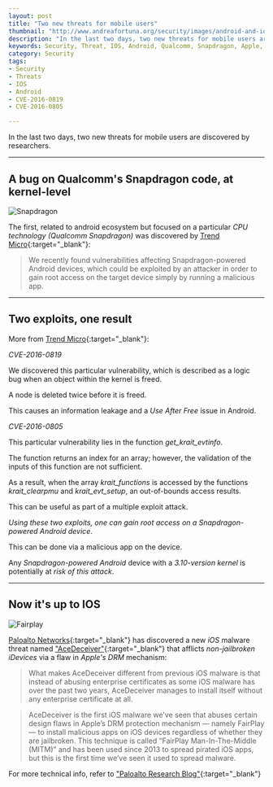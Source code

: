 ```yaml
---
layout: post
title: "Two new threats for mobile users"
thumbnail: "http://www.andreafortuna.org/security/images/android-and-ios.jpg"
description: "In the last two days, two new threats for mobile users are discovered by researchers."
keywords: Security, Threat, IOS, Android, Qualcomm, Snapdragon, Apple, FairPlay, CVE-2016-0819,CVE-2016-0805, PaloAltoNetworks, TrendMicro
category: Security
tags: 
- Security
- Threats
- IOS
- Android
- CVE-2016-0819
- CVE-2016-0805

---
```

In the last two days, two new threats for mobile users are discovered by researchers.

<hr/>

A  bug on Qualcomm's Snapdragon code, at kernel-level
--

![Snapdragon](https://4.bp.blogspot.com/-yGivCivoXGE/Vul1_9MvkzI/AAAAAAAAnOA/IXEajWpKh9kxwEeCJqJzvb0z_o2T4DU2g/s1600/root-android-exploit.png)

The first, related to android ecosystem but focused on a particular *CPU technology (Qualcomm Snapdragon)* was discovered by [Trend Micro](https://blog.trendmicro.com/trendlabs-security-intelligence/android-vulnerabilities-allow-easy-root-access/){:target="_blank"}:

>We recently found vulnerabilities affecting Snapdragon-powered Android devices, which could be exploited by an attacker in order to gain root access on the target device simply by running a malicious app.

<hr/>

Two exploits, one result
--

More from [Trend Micro](https://blog.trendmicro.com/trendlabs-security-intelligence/android-vulnerabilities-allow-easy-root-access/){:target="_blank"}:

*CVE-2016-0819*

We discovered this particular vulnerability, which is described as a logic bug when an object within the kernel is freed. 

A node is deleted twice before it is freed. 

This causes an information leakage and a *Use After Free* issue in Android. 


*CVE-2016-0805*

This particular vulnerability lies in the function *get_krait_evtinfo*. 

The function returns an index for an array; however, the validation of the inputs of this function are not sufficient. 

As a result, when the array *krait_functions* is accessed by the functions *krait_clearpmu* and *krait_evt_setup*, an out-of-bounds access results. 

This can be useful as part of a multiple exploit attack.


*Using these two exploits, one can gain root access on a Snapdragon-powered Android device*. 

This can be done via a malicious app on the device.

Any *Snapdragon-powered Android* device with a *3.10-version kernel* is potentially at *risk of this attack*.

<hr/>

Now it's up to IOS
--

![Fairplay](http://researchcenter.paloaltonetworks.com/wp-content/uploads/2016/03/AceDeceiver-1-1-500x244.png)

[Paloalto Networks](http://researchcenter.paloaltonetworks.com/){:target="_blank"}  has discovered a new *iOS* malware threat named ["AceDeceiver"](http://researchcenter.paloaltonetworks.com/2016/03/acedeceiver-first-ios-trojan-exploiting-apple-drm-design-flaws-to-infect-any-ios-device/){:target="_blank"}  that afflicts *non-jailbroken iDevices* via a flaw in *Apple's DRM* mechanism:

>What makes AceDeceiver different from previous iOS malware is that instead of abusing enterprise certificates as some iOS malware has over the past two years, AceDeceiver manages to install itself without any enterprise certificate at all. 

>AceDeceiver is the first iOS malware we’ve seen that abuses certain design flaws in Apple’s DRM protection mechanism — namely FairPlay — to install malicious apps on iOS devices regardless of whether they are jailbroken. This technique is called “FairPlay Man-In-The-Middle (MITM)” and has been used since 2013 to spread pirated iOS apps, but this is the first time we’ve seen it used to spread malware.

For more technical info, refer to ["Paloalto Research Blog"](http://researchcenter.paloaltonetworks.com/2016/03/acedeceiver-first-ios-trojan-exploiting-apple-drm-design-flaws-to-infect-any-ios-device/){:target="_blank"}